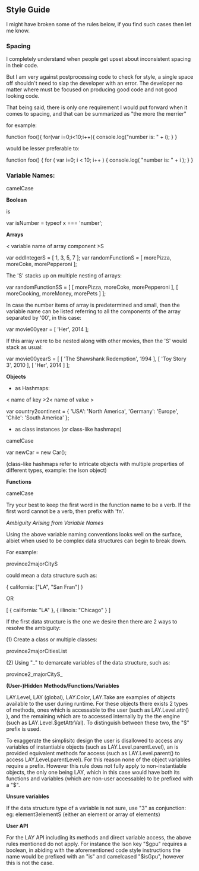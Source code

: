 ## Style Guide

I might have broken some of the rules below, if you find such cases then let me know.


### Spacing

I completely understand when people get upset about inconsistent spacing in their code.

But I am very against postprocessing code to check for style, a single space off shouldn't need to slap the developer with an error. The developer no matter where must be focused on producing good code and not good looking code.

That being said, there is only one requirement I would put forward when it comes to spacing, and that can be summarized as "the more the merrier"

for example:

  function foo(){
    for(var i=0;i<10;i++){
      console.log("number is: " + i);
    }
  }

would be lesser preferable to:

  function foo() {
    for ( var i=0; i < 10; i++ ) {
      console.log( "number is: " + i );
    }
  }



### Variable Names:

camelCase


**Boolean**

is<name>

  var isNumber = typeof x === 'number';


**Arrays**

< variable name of array component >S

  var oddIntegerS = [ 1, 3, 5, 7 ];
  var randomFunctionS = [ morePizza, moreCoke, morePepperoni ];

The 'S' stacks up on multiple nesting of arrays:

  var randomFunctionSS = [ [ morePizza, moreCoke, morePepperoni ], [ moreCooking, moreMoney, morePets ] ];


In case the number items of array is predetermined and small,
then the variable name can be listed referring to all the components of the array separated by '00', in this case:

  var movie00year = [ 'Her', 2014 ];

If this array were to be nested along with other movies, then the 'S' would stack as usual:

  var movie00yearS = [ [ 'The Shawshank Redemption', 1994 ], [ 'Toy Story 3', 2010 ], [ 'Her', 2014 ] ];


**Objects**

- as Hashmaps:

< name of key >2< name of value >

  var country2continent = { 'USA': 'North America', 'Germany': 'Europe', 'Chile': 'South America' };

- as class instances (or class-like hashmaps)

camelCase

  var newCar = new Car();

(class-like hashmaps refer to intricate objects with multiple properties of different types,
  example: the lson object)

**Functions**

camelCase  

Try your best to keep the first word in the function name to be a verb.
If the first word cannot be a verb, then prefix with 'fn'.

*Ambiguity Arising from Variable Names*

Using the above variable naming conventions looks well on the surface, albiet when used to be complex data structures can begin to break down.

For example:

province2majorCityS

could mean a data structure such as:

{
   california: ["LA", "San Fran"]
}

OR

[ { california: "LA" }, { illinois: "Chicago" } ]


If the first data structure is the one we desire then there are 2 ways to resolve the ambiguity:

(1) Create a class or multiple classes:

province2majorCitiesList

(2) Using "_" to demarcate variables of the data structure, such as:

province2_majorCityS_


**(User-)Hidden Methods/Functions/Variables**

LAY.Level, LAY (global), LAY.Color, LAY.Take are examples of objects available to the user during runtime. For these objects there exists 2 types of methods, ones which is accessable to the user (such as LAY.Level.attr() ), and the remaining which are to accessed internally by the the engine (such as LAY.Level.$getAttrVal). To distinguish between these two, the "$" prefix is used.

To exaggerate the simplisitc design the user is disallowed to access any variables of instantiable objects (such as LAY.Level.parentLevel), an is provided equivalent methods for access (such as LAY.Level.parent() to access LAY.Level.parentLevel). For this reason none of the object variables require a prefix. However this rule does not fully apply to non-instantiable objects, the only one being LAY, which in this case would have both its functions and variables (which are non-user accessable) to be prefixed with a "$". 

**Unsure variables**

If the data structure type of a variable is not sure, use "3" as conjunction:
eg: element3elementS (either an element or array of elements)


**User API**

For the LAY API including its methods and direct variable access, the above rules mentioned do not apply. For instance the lson key "$gpu" requires a boolean, in abiding with the aforementioned code style instructions the name would be prefixed with an "is" and camelcased "$isGpu", however this is not the case.
